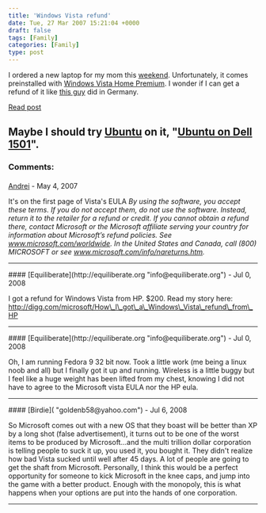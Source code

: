 ```yaml
---
title: 'Windows Vista refund'
date: Tue, 27 Mar 2007 15:21:04 +0000
draft: false
tags: [Family]
categories: [Family]
type: post
---
```


I ordered a new laptop for my mom this [weekend](http://zeusville.wordpress.com/2007/03/25/weekend-2/). Unfortunately, it comes preinstalled with [Windows Vista Home Premium](http://www.microsoft.com/windows/products/windowsvista/editions/homepremium/default.mspx). I wonder if I can get a refund of it like [this guy](http://www.thealternative.ch/tiki-index.php?page=Software-Refund-en) did in Germany.

[Read post](http://www.thealternative.ch/tiki-index.php?page=Software-Refund-en)

Maybe I should try [Ubuntu](http://www.ubuntu.com) on it, "[Ubuntu on Dell 1501](http://www.ubuntu1501.blogspot.com/)".
---
### Comments:
####
[Andrei](http://random-pixels.com "andreizahariade@gmail.com") - <time datetime="2007-05-10 04:45:59">May 4, 2007</time>

It's on the first page of Vista's EULA _By using the software, you accept these terms. If you do not accept them, do not use the software. Instead, return it to the retailer for a refund or credit. If you cannot obtain a refund there, contact Microsoft or the Microsoft affiliate serving your country for information about Microsoft’s refund policies. See www.microsoft.com/worldwide. In the United States and Canada, call (800) MICROSOFT or see www.microsoft.com/info/nareturns.htm._
<hr />
####
[Equiliberate](http://equiliberate.org "info@equiliberate.org") - <time datetime="2008-07-20 22:03:51">Jul 0, 2008</time>

I got a refund for Windows Vista from HP. $200. Read my story here: http://digg.com/microsoft/How\_I\_got\_a\_Windows\_Vista\_refund\_from\_HP
<hr />
####
[Equiliberate](http://equiliberate.org "info@equiliberate.org") - <time datetime="2008-07-20 22:05:05">Jul 0, 2008</time>

Oh, I am running Fedora 9 32 bit now. Took a little work (me being a linux noob and all) but I finally got it up and running. Wireless is a little buggy but I feel like a huge weight has been lifted from my chest, knowing I did not have to agree to the Microsoft vista EULA nor the HP eula.
<hr />
####
[Birdie]( "goldenb58@yahoo.com") - <time datetime="2008-07-05 20:06:57">Jul 6, 2008</time>

So Microsoft comes out with a new OS that they boast will be better than XP by a long shot (false advertisement), it turns out to be one of the worst items to be produced by Microsoft...and the multi trillion dollar corporation is telling people to suck it up, you used it, you bought it. They didn't realize how bad Vista sucked until well after 45 days. A lot of people are going to get the shaft from Microsoft. Personally, I think this would be a perfect opportunity for someone to kick Microsoft in the knee caps, and jump into the game with a better product. Enough with the monopoly, this is what happens when your options are put into the hands of one corporation.
<hr />

